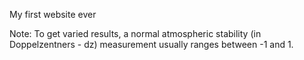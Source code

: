 My first website ever

Note: To get varied results, a normal atmospheric stability (in Doppelzentners - dz) measurement usually ranges between -1 and 1.
